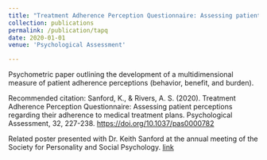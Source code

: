 ```yaml
---
title: "Treatment Adherence Perception Questionnaire: Assessing patient perceptions regarding their adherence to medical treatment plans"
collection: publications
permalink: /publication/tapq
date: 2020-01-01
venue: 'Psychological Assessment'

---
```

Psychometric paper outlining the development of a multidimensional measure of patient adherence perceptions (behavior, benefit, and burden). 

Recommended citation: Sanford, K., & Rivers, A. S. (2020). Treatment Adherence Perception Questionnaire: Assessing patient perceptions regarding their adherence to medical treatment plans. Psychological Assessment, 32, 227-238. https://doi.org/10.1037/pas0000782

Related poster presented with Dr. Keith Sanford at the annual meeting of the Society for Personality and Social Psychology. [link](https://osf.io/vzfjm/?view_only=e77667cbe2464eac8141e457e210cafa)
